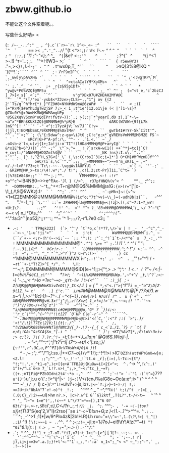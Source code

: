 zbww.github.io
==============
不能让这个文件空着呃。。


写些什么好呐> <

(``: /~-_-.,^:" _ , ^}.c`(`r>~`r\ 1^<~_<~ :``^  `    ``  `` `  ` `   ``  `  `   `  ````  `^  `   `` `  `
 == `>< ,^.'_^../`/ "{t <_^>: ;`\!'E< `!-.~ ^ ^ ` ^ ^ `  ``   ` ` `  ` ` `` ` `       ^  `    ; ` ` ^  `
`!:;,`( "!1 ;"-"<);_.^ ^_ ` ` ^`|`|&e? <`:;'^ ` ` `  ` `^ `  ` `` `  `` ` ` ` ` ;.?^{'` `   ^ `  `  ` ` 
^(j ^<1 >-.!) ^r='_ ; ;`. `    "^>H!W3~  >;`` ` `  `` `  ` `` ` ^ `  ` ``` `  { r5ew@Y3)  ` `` `  ` ` ` 
."~,><}`!,`!.-!-`;' . ^` ^ ` `. t^wx0p,T_ ^` ``  `  `  ``   `   `  ` `^   ` >`5`Q[3%8@KQ   ^`   `   `  `
')(^^!.'`;```` ^`` ^ `` `   ; - 7`rF9xIF^(`  ` ` `` ` ` ` `     `    ```  `,_&w)y\pA%XH& '`   ` ` ` `  `
. ````` ` `  `` ```  ``  ` `^ ;'<:wgTKP\`M`  ``  `  ` ` ` `   ` ` ^  `  ^>ctaAIalYM*XpXMs<   ^`   ` `  `
 ``  `` `  `' ;.`.^_ `^ ``.  ;+ _r{z&95p1Df>``  `  ` `    ` ` ^ ` `   * ^yw@v*PG%VZQf@MP5u   ``  ` `` ` 
` ` ` ^  ;_ ^` ^' ;  (=^<t e,'c`2bzCJ ]_7>]<_s[`_<`;^  ``^` `       v"g"XDx07U#ZHDAH2Mf#@C       `      
^ `^' _`^_^(!/"ex`-ysb$<*ZJze>;CLS>~,,^1^j ov {(2 2'`Ts/g`^h^hr{*)_}^FZ9#8>NYN#dW9mW@6zWP#  `  `  `  `` 
< ;)I l+^R\M{$#eYhLdgTw2jSP 7;>_< 1 ;t^ie')12.o1\je (< |']1-\s}?@ZOu0Y%@x9AmMKMW@MWM&mgUPp   ` `` ` ` ` 
'@5G2XqVVSxn@"oQd[Pr!fGtV~)):`.; >(;:!`*^yoar[.dO z),1`*-\=<a^x^*BRh$KUXtZQ]@8MNMN#@%*pR}E  `   ` ` ` ` 
dARC(W7AW>{9f{L7k )m&^^[! '`'`" `-"_<^j:17yzAjV;`w/7J``C!v=(jjl,t!EOMEbEmC/9XKMMM@$%OxlMvr  ^ ^   `  `` 
gwTb4I#!Yr-5k`Iitt'^. ^^`.`"`<;^``; (\"{:5dww^:z-ga<\iJtG ;C!c"e;x*`gVREHsVmMMM@MBM2E FS`~     ` `  `   
sRCY|G>P"A-pf:/\. ^^- - ,`1.<.`` ~`_/ .oXsb~z`l<,u(vj{1+;Ia!ji:o`TI^!)lHDaMMMM@M@P+aryI@` ` ` ` `   ` ` 
&*xIE^b=6^J){!`.^^ -;^`_\^`>.^= _ ! ?`srxA~wC1() ++`^*j=tc]j`C?+_cw;t:/^bNWHM@#DQZml%$@V ` `` ` ` ` `   
_NK )ns}:I.u\.`^.."` _ "`^``-. {^.!,^Z^H,$7G<{'_\` (.\s:CCrbsI`3|c;i=1*'} O*GM|#M^WznDJf^^^ `` ` ` ` `  
oeC/(i`s,\c '^.^`,;;_`_=MMMMR9=~^>~=V'm_oK(L_~ ,~" >/./~l>F'f73<;t`Tc\:-~~--\vggWsIAUFYU1 ^   `  ` `` ` 
_<`( ~, `'`-;` _    . &RZ#M@M#_x~ts:/\4!.w*;"./ t!"; ,c!i.2;zt-Pr}]11,`C^t= `)(]%7EI#84Bv;;"```  ` `` ` 
^^-  ;. ; ^^`.      ` Y`MMMMMMr,<-! :!r^ +o^^c^=`:B4NB0~>>e^f!`Ax-'Jl } (/>^,_ r37pfHNQ%(v^< ^` `  ` ` `
^^`._ `;^`^;;     ^  ~DOMMMMQK:.,'~"`t_,\^+<:T+r@M@Q$%MMM@a!G`:{v>(r=^`['|o-\1_(,/\S@5WKz).1`'`  `` ` ` 
^^;` .^`' ^^`     _ ~`-pMk<}``~: (~^~  <1=IZ2EMMK@'JMMM@MMM@`%?ic^o;^7t^>v(~\\_}=(-udhBb|z{``.`  ``  `` 
 -^^' `^`.`   `   ".'=-!``_^j `\.''` ::`= JPH#MM}lN@MMMMMM$@=<|!z``j>.`[(,s^~7:1~?_wY!<Ut]\?.    ` `  ` 
.` .; `^'`  `   ` ^'!' ^.  <`_'`" "`"`+ )_'83<MHMM@DMMMM#A`_,'\ _ ~`/ ?^~"`("<~< v] n_l*O\s_^^`    ``  `
^;" _``^`^` `    `     ^';^^^!(``"-^'_.":!a:3^\`'|np52j^;;`?"'`:; ^^~ '^ 1-`;;/`?,-r'L?e0 c3;;       `` 
- .-`: '`   ```   ' TP9gk222[  (`> '^'/ `t`*o,c`!*?7,\/>`w | ! _-  '_-^c^,^_--`<-~_"1-u`!ji">^`   `  ` `
<  j'ct  `      WaMMMM@@BHM@WM`i.^_ ~ (``/`+-~ <;r~!h'(~->i;`-- `;; '^;): ;"`:_^!`1`t-/<*"e` s```  ` ` `
 7_-:_."^ ! `   MMMMMMMMMMMMMMM@^ .  ^`^) \>= "`'` ;.`_'.! !1  _'`.`^  ^' ! " '_\ `!.~.3|,\`/i;^   `` ` 
hGr!r-: `  '`  `LQMMMMMMMMMMMMMN.^``;._^ !"``/ >;`~ ^^. -^ :!  ~^; -'^, ^_" "`^,>^?`}^J C~r\:(>-` ` ` ` 
,} cc  ``     ^'MMM@MMMMMMMMMMWX i`~^;.-!``+;' ,-  ~^  . _`'"``!>``"^'! / -~r`t``+-i^T!Z}>^[_*/^. ^ ` ` 
\`.ii;` ^^`~;^,.EXMMMMM@MMMM@$ID[(e\+^1;;>{"^,> _.> '^,^.`' `! <`." (` ?"~ /<:|-t=c!vr!Fsc`C1_c\^'^   ` 
*`?`>r;`` ` ^~lL%X@NMMMMM@MBUWp.',~^+^/ _t,\^?`;<``:--) _'`-`.;.,;< ^>\\o =1v`c^~=o-_qYt-[w ](>(<^``  ``
:)_j`{` ` ; -`Z[U@K@@N@BM@WMmKUivZeD1\}_I`r.</.:\ ) = ( "` *,<"<.(">{`^l"?`i =_~^o^Z;D[Z-9(]Z.!= c'   ^ 
.1 i'c.`` ` .`L`m#M@MMM@X@M#M%@|F /?7ol7).w x~^l |,>>'^1!c):)):~?^=<t>.( =^<(~`l},rew|!Fl H/u([ r^ .`  `
u {'+`^`` . ^^` XBM@MMMMMMMMM@vW.3x!'j^j\,z!(X=z{ 1_>!=j!>`?_<.~~=;i! '^-`'~< !")"//?8x~/+<Tq`z")'`^ `^ 
~^^)^=.^  ; .  ^i/@HMNM@M@MMMMMMN$\c#Q#@MMM@@@u,'G* 7 `})c;<-''r_t`\"^^.^(~^^!"!\t[2T `Q`HP C|e`-r`~^ ^ 
        `````^-`^-.3HHN@@@M@NM@@MMMMMWM@HH@b<@t>i'<(`C,'`:<"7 ;:( `>";.)/ '<!"/\!}\T7Ec|2]V;l\{t|:./^` `
  `     ^ ^ `  ;, ^(V2&HNGK09ShFH#Nf]@fNNt3V{_)-.\7--{_{ c_<`1./1.`?} r `t{ T e;6;!O&:^&zSCA{&n_"[.i ^ `
    `   ` ` `  ' )'; +KT[%&zT|*,;E:LnV:3>iv ;> c;l?, 7\( 7.)r.^!~_+``t;1\.t~+<J_JIa:n' @Qt6S.Wtoji-|,   
`     `   . -  "-^;""^:^\',_^|"t?\'r^i| (_7^>=>t/\\<'|:so;;}/ (;`:!'",r^.3C,u,P^^PI|OrV7WsWrA}0\A )t`t  
` ` ` `   ^ -  ;~ ;"_;.^_'"\/"1;_}:ss.:|+<C?~o})`Yv`*'1`?`_);:`"`!^!!>i >lC'`OZ3h(uttWFYGmX=w}n;<Z.l!   
 `   ``    ;;^;^^_-^ \-_!'-"_!`tt.o _r];{:=),l-Tc:<{t"/ ^!;"!.",+_^t1-e^,)c+[{e+A`TFBJ@j{KuOw=i[<2{<^<; 
 ^ ``     . ^-> '^,``!\^:,)' 1^)+/^Lc`o<e 7_`L!?.v>(_^;,>_^~<;^tc_}_~=7;((+.;mT[Fi@*PZbDIdni2t4'~*o -,^ 
 ^`  ^` ^ `;`~!^> `-`"1 -(`t^=}``7??`u'{J'`}u"j:.u o'('.: !>^\j^|`>' ]j=:]`V</{cnJ%aIG8c~Oc(a:e^;i>" (^ 
 ^ ^ ^ ^ ^^^ ~'_`(/ / `!)  c~)/:`*^l!+`u\vl'+>js,lo``?.|<~`?:j>}~t~)-/| !,:<>JU+ik"8bAh^7`e!-o)"t _!.;  
 ^^``^^ ^ _ " -^,^^tc`(' t;(/^t _r(<[_,(.O;C}_/|i>==`ul)>iw `n?.>, |c>?.w^I G``G}2ktf_,T(L?".t-/<-t`~ ` 
^` '^ ^ `^ '_ `":`~^= 1=e^)',,!c~~* L^\r7^=*==[),I^6 0?63t/'j~.>~r,S`l!ci'*;c),C<J?r\-_\:,-! r)`) _\. ` 
`^;`.  ^^`^`;`- , '-= ~!-|tov?`x)}r(T\3*"S{eq'2,V"l}r2rso\{``se `i"-c`~1)!_xn+Q;z  )<\1.-..1'^>^'_^=. ^ 
.`;` . . ````^`;_`-'^>1 ;1(*|w/9^PIo4z&|2b!H.R}Lh rur~"=`\\^=~',1.(\?\!>| t_^|) ,;1`/ ^!( ! `\!;~~~1 ~ `
.`.`^^`.` ^ ^ ;`~`;.:`!~_=`jl;e=1J7oJ~ei9\tY!A!z(*"~t`( ^?^0i`"ti.1;(`t:| (.> , ~ ";`~";~.> (`!.-""/`:^ 
- `.`'`; `^  ^`^`_ ,!`!"1_+_;7-oT."fiI,x7(~t I>i^~`{>^[ [ 1``[?~_~~;~. <~_-`_'`:^^~^"^~ -`^!`\^~;!`i`c` 
'`" ^._`^ `  ^; - ';--.! r] j),ij<j=v3w".a.];}!+l'<:""1`:_:,"-':a` n_1<^;_^< <" ~_";;^-^,` _, .!~->((=``
